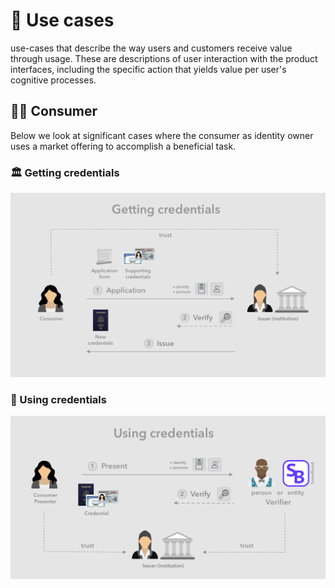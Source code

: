 # 🤳 Use cases

use-cases that describe the way users and customers receive value through usage. These are descriptions of user interaction with the product interfaces, including the specific action that yields value per user's cognitive processes.

## 👩🏻 Consumer

Below we look at significant cases where the consumer as identity owner uses a market offering to accomplish a beneficial task.

### 🏛 Getting credentials

![](.gitbook/assets/get-credentials.png)

### 🛂 Using credentials

![](.gitbook/assets/use-credentials.png)


